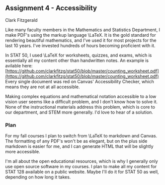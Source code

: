 ## Assignment 4 - Accessibility

Clark Fitzgerald

Like many faculty members in the Mathematics and Statistics Department, I make PDF's using the markup language \LaTeX.
It is the gold standard for rendering beautiful mathematics, and I've used it for most projects for the last 10 years.
I've invested hundreds of hours becoming proficient with it.

In STAT 50, I used \LaTeX for worksheets, quizzes, and exams, which is essentially all my content other than handwritten notes.
An example is avilable here: [https://github.com/clarkfitzg/stat50/blob/master/counting_worksheet.pdf](https://github.com/clarkfitzg/stat50/blob/master/counting_worksheet.pdf)
Every single document was red on Canvas' Accessibility Checker, which means they are not at all accessible.

Making complex equations and mathematical notation accessible to a low vision user seems like a difficult problem, and I don't know how to solve it.
None of the instructional materials address this problem, which is core to our department, and STEM more generally.
I'd love to hear of a solution.


### Plan

For my fall courses I plan to switch from \LaTeX to markdown and Canvas.
The formatting of any PDF's won't be as elegant, but on the plus side markdown is easier for me, and I can generate HTML that will be slightly more accessible.

I'm all about the open educational resources, which is why I generally only use open source software in my courses.
I plan to make all my content for STAT 128 available on a public website.
Maybe I'll do it for STAT 50 as well, depending on how long it takes.
